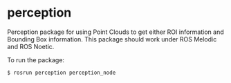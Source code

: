 # perception
Perception package for using Point Clouds to get either ROI information and Bounding Box information.
This package should work under ROS Melodic and ROS Noetic. 

To run the package:
```
$ rosrun perception perception_node
```
